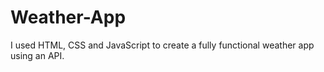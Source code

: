 # Weather-App
I used HTML, CSS and JavaScript to create a fully functional weather app using an API.
